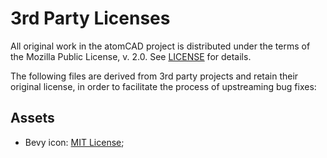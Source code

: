 # 3rd Party Licenses

All original work in the atomCAD project is distributed under the terms of the Mozilla Public
License, v. 2.0.  See [LICENSE](../LICENSE) for details.

The following files are derived from 3rd party projects and retain their original license, in order
to facilitate the process of upstreaming bug fixes:

## Assets

* Bevy icon: [MIT License](licenses/LICENSE-MIT);
